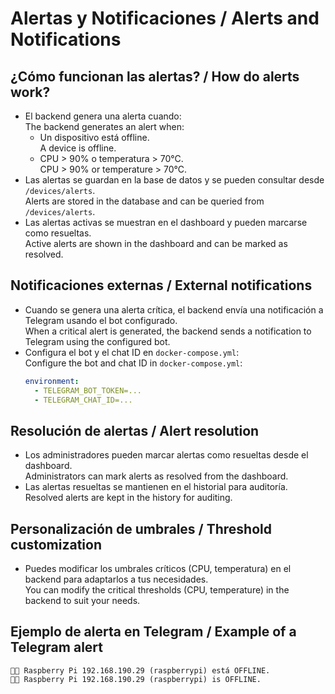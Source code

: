 # Alertas y Notificaciones / Alerts and Notifications

## ¿Cómo funcionan las alertas? / How do alerts work?

- El backend genera una alerta cuando:  
  The backend generates an alert when:
  - Un dispositivo está offline.  
    A device is offline.
  - CPU > 90% o temperatura > 70°C.  
    CPU > 90% or temperature > 70°C.
- Las alertas se guardan en la base de datos y se pueden consultar desde `/devices/alerts`.  
  Alerts are stored in the database and can be queried from `/devices/alerts`.
- Las alertas activas se muestran en el dashboard y pueden marcarse como resueltas.  
  Active alerts are shown in the dashboard and can be marked as resolved.

## Notificaciones externas / External notifications

- Cuando se genera una alerta crítica, el backend envía una notificación a Telegram usando el bot configurado.  
  When a critical alert is generated, the backend sends a notification to Telegram using the configured bot.
- Configura el bot y el chat ID en `docker-compose.yml`:  
  Configure the bot and chat ID in `docker-compose.yml`:
  ```yaml
  environment:
    - TELEGRAM_BOT_TOKEN=...
    - TELEGRAM_CHAT_ID=...
  ```

## Resolución de alertas / Alert resolution

- Los administradores pueden marcar alertas como resueltas desde el dashboard.  
  Administrators can mark alerts as resolved from the dashboard.
- Las alertas resueltas se mantienen en el historial para auditoría.  
  Resolved alerts are kept in the history for auditing.

## Personalización de umbrales / Threshold customization

- Puedes modificar los umbrales críticos (CPU, temperatura) en el backend para adaptarlos a tus necesidades.  
  You can modify the critical thresholds (CPU, temperature) in the backend to suit your needs.

## Ejemplo de alerta en Telegram / Example of a Telegram alert

```
🔴❌ Raspberry Pi 192.168.190.29 (raspberrypi) está OFFLINE.
🔴❌ Raspberry Pi 192.168.190.29 (raspberrypi) is OFFLINE.
```
